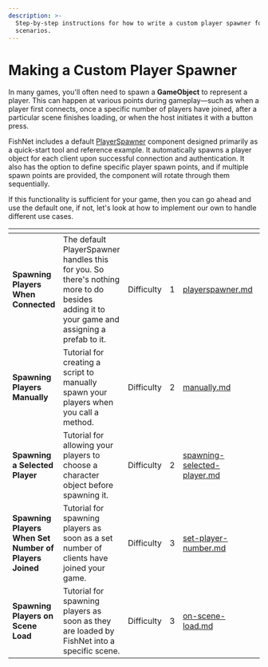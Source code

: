 ```yaml
---
description: >-
  Step-by-step instructions for how to write a custom player spawner for various
  scenarios.
---
```


# Making a Custom Player Spawner

In many games, you'll often need to spawn a **GameObject** to represent a player. This can happen at various points during gameplay—such as when a player first connects, once a specific number of players have joined, after a particular scene finishes loading, or when the host initiates it with a button press.&#x20;

FishNet includes a default [PlayerSpawner](../../../fishnet-building-blocks/components/playerspawner.md) component designed primarily as a quick-start tool and reference example. It automatically spawns a player object for each client upon successful connection and authentication. It also has the option to define specific player spawn points, and if multiple spawn points are provided, the component will rotate through them sequentially.

If this functionality is sufficient for your game, then you can go ahead and use the default one, if not, let's look at how to implement our own to handle different use cases.

<table data-card-size="large" data-view="cards"><thead><tr><th></th><th></th><th></th><th data-type="rating" data-max="3"></th><th data-hidden data-card-target data-type="content-ref"></th><th data-hidden></th></tr></thead><tbody><tr><td><strong>Spawning Players When Connected</strong></td><td>The default PlayerSpawner handles this for you. So there's nothing more to do besides adding it to your game and assigning a prefab to it.</td><td>Difficulty</td><td>1</td><td><a href="../../../fishnet-building-blocks/components/playerspawner.md">playerspawner.md</a></td><td>Difficulty</td></tr><tr><td><strong>Spawning Players Manually</strong></td><td>Tutorial for creating a script to manually spawn your players when you call a method.</td><td>Difficulty</td><td>2</td><td><a href="manually.md">manually.md</a></td><td>Difficulty</td></tr><tr><td><strong>Spawning a Selected Player</strong></td><td>Tutorial for allowing your players to choose a character object before spawning it.</td><td>Difficulty</td><td>2</td><td><a href="spawning-selected-player.md">spawning-selected-player.md</a></td><td></td></tr><tr><td><strong>Spawning Players When Set Number of Players Joined</strong></td><td>Tutorial for spawning players as soon as a set number of clients have joined your game.</td><td>Difficulty</td><td>3</td><td><a href="set-player-number.md">set-player-number.md</a></td><td></td></tr><tr><td><strong>Spawning Players on Scene Load</strong></td><td>Tutorial for spawning players as soon as they are loaded by FishNet into a specific scene.</td><td>Difficulty</td><td>3</td><td><a href="on-scene-load.md">on-scene-load.md</a></td><td>Difficulty</td></tr></tbody></table>
